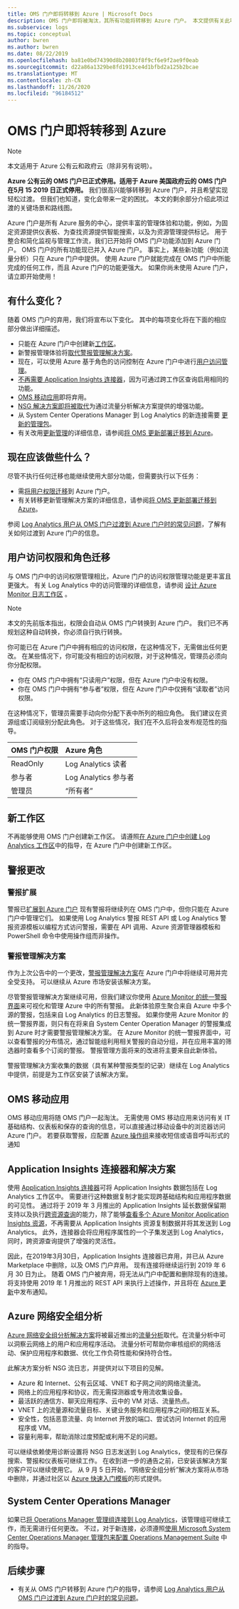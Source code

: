 ```yaml
---
title: OMS 门户即将转移到 Azure | Microsoft Docs
description: OMS 门户即将被淘汰，其所有功能将转移到 Azure 门户。 本文提供有关此项过渡的详细信息。
ms.subservice: logs
ms.topic: conceptual
author: bwren
ms.author: bwren
ms.date: 08/22/2019
ms.openlocfilehash: ba81e0bd74390d8b20803f8f9cf6e9f2ae9f0eab
ms.sourcegitcommit: d22a86a1329be8fd1913ce4d1bfbd2a125b2bcae
ms.translationtype: MT
ms.contentlocale: zh-CN
ms.lasthandoff: 11/26/2020
ms.locfileid: "96184512"
---
```

# <a name="oms-portal-moving-to-azure"></a>OMS 门户即将转移到 Azure

> [!NOTE]
> 本文适用于 Azure 公有云和政府云（除非另有说明）。

**Azure 公有云的 OMS 门户已正式停用。适用于 Azure 美国政府云的 OMS 门户在5月 15 2019 日正式停用。** 我们很高兴能够转移到 Azure 门户，并且希望实现轻松过渡。 但我们也知道，变化会带来一定的困扰。 本文的剩余部分介绍此项过渡的关键场景和路线图。

Azure 门户是所有 Azure 服务的中心，提供丰富的管理体验和功能，例如，为固定资源提供仪表板、为查找资源提供智能搜索，以及为资源管理提供标记。 用于整合和简化监视与管理工作流，我们已开始将 OMS 门户功能添加到 Azure 门户。 OMS 门户的所有功能现已并入 Azure 门户。 事实上，某些新功能（例如流量分析）只在 Azure 门户中提供。 使用 Azure 门户就能完成在 OMS 门户中所能完成的任何工作，而且 Azure 门户的功能更强大。 如果你尚未使用 Azure 门户，请立即开始使用！

## <a name="what-is-changing"></a>有什么变化？ 
随着 OMS 门户的弃用，我们将宣布以下变化。 其中的每项变化将在下面的相应部分做出详细描述。

- 只能在 Azure 门户中创建新[工作区](#new-workspaces)。
- 新警报管理体验将[取代警报管理解决方案](#changes-to-alerts)。
- 现在，可以使用 Azure 基于角色的访问控制在 Azure 门户中进行[用户访问管理](#user-access-and-role-migration)。
- [不再需要 Application Insights 连接器](#application-insights-connector-and-solution)，因为可通过跨工作区查询启用相同的功能。
- [OMS 移动应用](#oms-mobile-app)即将弃用。 
- [NSG 解决方案即将被取代](#azure-network-security-group-analytics)为通过流量分析解决方案提供的增强功能。
- 从 System Center Operations Manager 到 Log Analytics 的新连接需要 [更新的管理包](#system-center-operations-manager)。
- 有关改用[更新管理](../../automation/update-management/overview.md)的详细信息，请参阅[将 OMS 更新部署迁移到 Azure](../../automation/migrate-oms-update-deployments.md)。


## <a name="what-should-i-do-now"></a>现在应该做些什么？
尽管不执行任何迁移也能继续使用大部分功能，但需要执行以下任务：

- 需[将用户权限迁移](#user-access-and-role-migration)到 Azure 门户。
- 有关转移更新管理解决方案的详细信息，请参阅[将 OMS 更新部署迁移到 Azure](../../automation/migrate-oms-update-deployments.md)。

参阅 [Log Analytics 用户从 OMS 门户过渡到 Azure 门户时的常见问题](../overview.md)，了解有关如何过渡到 Azure 门户的信息。 

## <a name="user-access-and-role-migration"></a>用户访问权限和角色迁移
与 OMS 门户中的访问权限管理相比，Azure 门户的访问权限管理功能是更丰富且更强大。 有关 Log Analytics 中的访问管理的详细信息，请参阅 [设计 Azure Monitor 日志工作区](design-logs-deployment.md) 。

> [!NOTE]
> 本文的先前版本指出，权限会自动从 OMS 门户转换到 Azure 门户。 我们已不再规划这种自动转换，你必须自行执行转换。

你可能已在 Azure 门户中拥有相应的访问权限，在这种情况下，无需做出任何更改。 在某些情况下，你可能没有相应的访问权限，对于这种情况，管理员必须向你分配权限。

- 你在 OMS 门户中拥有“只读用户”权限，但在 Azure 门户中没有权限。 
- 你在 OMS 门户中拥有“参与者”权限，但在 Azure 门户中仅拥有“读取者”访问权限。
 
在这种情况下，管理员需要手动向你分配下表中所列的相应角色。 我们建议在资源组或订阅级别分配此角色。  对于这些情况，我们在不久后将会发布规范性的指导。

| OMS 门户权限 | Azure 角色 |
|:---|:---|
| ReadOnly | Log Analytics 读者 |
| 参与者 | Log Analytics 参与者 |
| 管理员 | “所有者” | 
 

## <a name="new-workspaces"></a>新工作区
不再能够使用 OMS 门户创建新工作区。 请遵照[在 Azure 门户中创建 Log Analytics 工作区](../learn/quick-create-workspace.md)中的指导，在 Azure 门户中创建新工作区。

## <a name="changes-to-alerts"></a>警报更改

### <a name="alert-extension"></a>警报扩展  

警报已[扩展到 Azure 门户](./alerts-unified-log.md) 现有警报将继续列在 OMS 门户中，但你只能在 Azure 门户中管理它们。 如果使用 Log Analytics 警报 REST API 或 Log Analytics 警报资源模板以编程方式访问警报，需要在 API 调用、Azure 资源管理器模板和 PowerShell 命令中使用操作组而非操作。

### <a name="alert-management-solution"></a>警报管理解决方案
作为上次公告中的一个更改，[警报管理解决方案](alert-management-solution.md)在 Azure 门户中将继续可用并完全受支持。 可以继续从 Azure 市场安装该解决方案。

尽管警报管理解决方案继续可用，但我们建议你使用 [Azure Monitor 的统一警报界面](alerts-overview.md)来可视化和管理 Azure 中的所有警报。 此新体验原生聚合来自 Azure 中多个源的警报，包括来自 Log Analytics 的日志警报。 如果你使用 Azure Monitor 的统一警报界面，则只有在将来自 System Center Operation Manager 的警报集成到 Azure 时才需要警报管理解决方案。 在 Azure Monitor 的统一警报界面中，可以查看警报的分布情况，通过智能组利用相关警报的自动分组，并在应用丰富的筛选器时查看多个订阅的警报。 警报管理方面将来的改进将主要来自此新体验。 

警报管理解决方案收集的数据（具有某种警报类型的记录）继续在 Log Analytics 中提供，前提是为工作区安装了该解决方案。 

## <a name="oms-mobile-app"></a>OMS 移动应用
OMS 移动应用将随 OMS 门户一起淘汰。 无需使用 OMS 移动应用来访问有关 IT 基础结构、仪表板和保存的查询的信息，可以直接通过移动设备中的浏览器访问 Azure 门户。 若要获取警报，应配置 [Azure 操作组](action-groups.md)来接收短信或语音呼叫形式的通知

## <a name="application-insights-connector-and-solution"></a>Application Insights 连接器和解决方案
使用 [Application Insights 连接器](app-insights-connector.md)可将 Application Insights 数据包括在 Log Analytics 工作区中。 需要进行这种数据复制才能实现跨基础结构和应用程序数据的可见性。 通过将于 2019 年 3 月推出的 Application Insights 延长数据保留期支持以及执行[跨资源查询](../log-query/cross-workspace-query.md)的能力，除了能够[查看多个 Azure Monitor Application Insights 资源](../log-query/unify-app-resource-data.md)，不再需要从 Application Insights 资源复制数据并将其发送到 Log Analytics。 此外，连接器会将应用程序属性的一个子集发送到 Log Analytics，同时，跨资源查询提供了增强的灵活性。  

因此，在2019年3月30日，Application Insights 连接器已弃用，并已从 Azure Marketplace 中删除，以及 OMS 门户弃用。 现有连接将继续运行到 2019 年 6 月 30 日为止。 随着 OMS 门户被弃用，将无法从门户中配置和删除现有的连接。 将支持使用 2019 年 1 月推出的 REST API 来执行上述操作，并且将在 [Azure 更新](https://azure.microsoft.com/updates/)中发布通知。 

## <a name="azure-network-security-group-analytics"></a>Azure 网络安全组分析
[Azure 网络安全组分析解决方案](../insights/azure-networking-analytics.md#azure-network-security-group-analytics-solution-in-azure-monitor)将被最近推出的[流量分析](https://azure.microsoft.com/blog/traffic-analytics-in-preview/)取代。在流量分析中可以洞察云网络上的用户和应用程序活动。 流量分析可帮助你审核组织的网络活动、保护应用程序和数据、优化工作负荷性能和保持符合性。 

此解决方案分析 NSG 流日志，并提供对以下项目的见解。

- Azure 和 Internet、公有云区域、VNET 和子网之间的网络流量流。
- 网络上的应用程序和协议，而无需探测器或专用流收集设备。
- 最活跃的通信方、聊天应用程序、云中的 VM 对话、流量热点。
- VNET 上的流量源和流量目标、关键业务服务和应用程序之间的相互关系。
- 安全性，包括恶意流量、向 Internet 开放的端口、尝试访问 Internet 的应用程序或 VM。
- 容量利用率，帮助消除过度预配或利用不足的问题。

可以继续依赖使用诊断设置将 NSG 日志发送到 Log Analytics，使现有的已保存搜索、警报和仪表板可继续工作。 在收到进一步的通告之前，已安装该解决方案的客户可以继续使用它。 从 9 月 5 日开始，“网络安全组分析”解决方案将从市场中删除，并通过社区以 [Azure 快速入门模板](https://azure.microsoft.com/resources/templates/?resourceType=Microsoft.Operationalinsights)的形式提供。

## <a name="system-center-operations-manager"></a>System Center Operations Manager
如果已[将 Operations Manager 管理组连接到 Log Analytics](om-agents.md)，该管理组可继续工作，而无需进行任何更改。 不过，对于新连接，必须遵照[使用 Microsoft System Center Operations Manager 管理包来配置 Operations Management Suite](https://techcommunity.microsoft.com/t5/system-center-blog/bg-p/SystemCenterBlog) 中的指导。

## <a name="next-steps"></a>后续步骤
- 有关从 OMS 门户转移到 Azure 门户的指导，请参阅 [Log Analytics 用户从 OMS 门户过渡到 Azure 门户时的常见问题](../overview.md)。